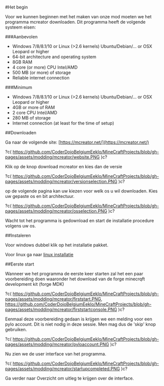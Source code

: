 #Het begin

Voor we kunnen beginnen met het maken van onze mod moeten we het programma mcreator downloaden.
Dit programma heeft de volgende systeem eisen:

###Aanbevolen

- Windows 7/8/8.1/10 or Linux (>2.6 kernels) Ubuntu/Debian/... or OSX Leopard or higher
- 64-bit architecture and operating system
- 8GB RAM
- 4 core (or more) CPU Intel/AMD
- 500 MB (or more) of storage
- Reliable internet connection

###Minimum

- Windows 7/8/8.1/10 or Linux (>2.6 kernels) Ubuntu/Debian/... or OSX Leopard or higher
- 4GB or more of RAM
- 2 core CPU Intel/AMD
- 280 MB of storage
- Internet connection (at least for the time of setup)

##Downloaden

Ga naar de volgende site: [https://mcreator.net/](https://mcreator.net/)

?c(
https://github.com/CoderDojoBelgiumEeklo/MineCraftProjects/blob/gh-pages/assets/modding/mcreator/website.PNG
 )c?

Klik op de knop download mcreator en kies dan de versie

?c(
https://github.com/CoderDojoBelgiumEeklo/MineCraftProjects/blob/gh-pages/assets/modding/mcreator/versionselection.PNG
 )c?

op de volgende pagina kan uw kiezen voor welk os u wil downloaden. Kies uw gepaste os en bit architectuur.

?c(
https://github.com/CoderDojoBelgiumEeklo/MineCraftProjects/blob/gh-pages/assets/modding/mcreator/osselection.PNG
 )c?

Wacht tot het programma is gedownload en start de installatie procedure volgens uw os.

##Instaleren

Voor windows dubbel klik op het installatie pakket.

Voor linux ga naar [linux installatie](https://mcreator.net/install/linux)

##Eerste start

Wanneer we het programma de eerste keer starten zal het een paar voorbereiding doen waaronder het download van de forge minecrqft development kit (forge MDK)

?c(
https://github.com/CoderDojoBelgiumEeklo/MineCraftProjects/blob/gh-pages/assets/modding/mcreator/firststart.PNG,
https://github.com/CoderDojoBelgiumEeklo/MineCraftProjects/blob/gh-pages/assets/modding/mcreator/firststartconsole.PNG
)c?

Eenmaal deze voorbereiding gedaan is krijgen we een melding voor een pylo account. Dit is niet nodig in deze sessie. Men mag dus de 'skip' knop gebruiken.

?c(
https://github.com/CoderDojoBelgiumEeklo/MineCraftProjects/blob/gh-pages/assets/modding/mcreator/pyloaccount.PNG
 )c?

Nu zien we de user interface van het programma. 

?c(
https://github.com/CoderDojoBelgiumEeklo/MineCraftProjects/blob/gh-pages/assets/modding/mcreator/startupcompleted.PNG
 )c?

Ga verder naar Overzicht om uitleg te krijgen over de interface. 
